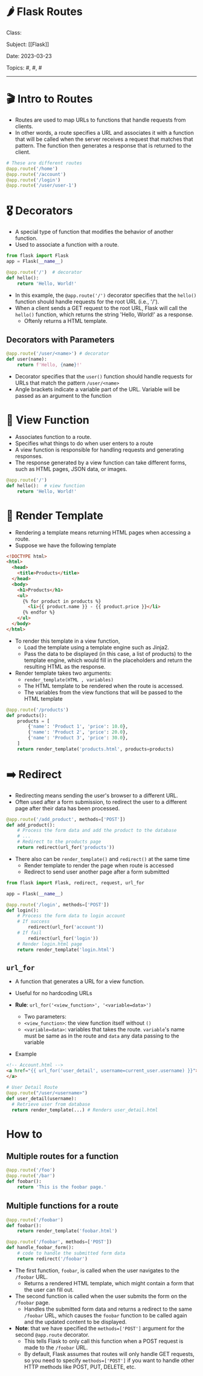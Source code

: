 # 🌶️ Flask Routes
Class: <a href=""> </a>

Subject: [[Flask]]

Date: 2023-03-23

Topics: #, #, # 

---

# 🎬 Intro to Routes
- Routes are used to map URLs to functions that handle requests from clients. 
- In other words, a route specifies a URL and associates it with a function that will be called when the server receives a request that matches that pattern. The function then generates a response that is returned to the client.

```python
# These are different routes
@app.route('/home')
@app.route('/account')
@app.route('/login')
@app.route('/user/user-1')
```

# 🎖️ Decorators
- A special type of function that modifies the behavior of another function. 
- Used to associate a function with a route.
```python
from flask import Flask
app = Flask(__name__)

@app.route('/')  # decorator
def hello(): 
    return 'Hello, World!'
```
- In this example, the `@app.route('/')` decorator specifies that the `hello()` function should handle requests for the root URL (i.e., '/'). 
- When a client sends a GET request to the root URL, Flask will call the `hello()` function, which returns the string 'Hello, World!' as a response.
	- Oftenly returns a HTML template.

## Decorators with Parameters
```python
@app.route('/user/<name>') # decorator
def user(name):
    return f'Hello, {name}!'
```
- Decorator specifies that the `user()` function should handle requests for URLs that match the pattern `/user/<name>`
- Angle brackets indicate a variable part of the URL. Variable will be passed as an argument to the function

# 👀 View Function
- Associates function to a route. 
- Specifies what things to do when user enters to a route
- A view function is responsible for handling requests and generating responses.
- The response generated by a view function can take different forms, such as HTML pages, JSON data, or images.
```python
@app.route('/')
def hello():  # view function
    return 'Hello, World!'
```

# 📝 Render Template
- Rendering a template means returning HTML pages when accessing a route.
- Suppose we have the following template
```html
<!DOCTYPE html>
<html>
  <head>
    <title>Products</title>
  </head>
  <body>
    <h1>Products</h1>
    <ul>
      {% for product in products %}
        <li>{{ product.name }} - {{ product.price }}</li>
      {% endfor %}
    </ul>
  </body>
</html>
```

- To render this template in a view function,
	- Load the template using a template engine such as Jinja2. 
	- Pass the data to be displayed (in this case, a list of products) to the template engine, which would fill in the placeholders and return the resulting HTML as the response.
- Render template takes two arguments:
	- `render_template(HTML , variables)`
	- The HTML template to be rendered when the route is accessed.
	- The variables from the view functions that will be passed to the HTML template
```python
@app.route('/products')
def products():
    products = [
        {'name': 'Product 1', 'price': 10.0},
        {'name': 'Product 2', 'price': 20.0},
        {'name': 'Product 3', 'price': 30.0},
    ]
    return render_template('products.html', products=products)
```

# ➡️ Redirect 
- Redirecting means sending the user's browser to a different URL.
- Often used after a form submission, to redirect the user to a different page after their data has been processed.
```python
@app.route('/add_product', methods=['POST'])
def add_product():
    # Process the form data and add the product to the database
    # ...
    # Redirect to the products page
    return redirect(url_for('products'))
```

- There also can be `render_template()` and `redirect()` at the same time
	- Render template to render the page when route is accessed
	- Redirect to send user another page after a form submitted
```python
from flask import Flask, redirect, request, url_for

app = Flask(__name__)

@app.route('/login', methods=['POST'])
def login():
    # Process the form data to login account
    # If success
	    redirect(url_for('account'))
	# If fail
		redirect(url_for('login'))
    # Render login.html page
    return render_template('login.html')
```

## `url_for`
- A function that generates a URL for a view function.
- Useful for no hardcoding URLs 
- **Rule**: `url_for('<view_function>', '<variable=data>')`
	- Two parameters:
	- `<view_function>`: the view function itself without `()`
	- `<variable=data>`: variables that takes the route. `variable`'s name must be same as in the route and `data` any data passing to the variable 

- Example
```html
<!-- Account.html -->
<a href="{{ url_for('user_detail', username=current_user.username) }}">
</a>
```

```python
# User Detail Route
@app.route("/user/<username>")
def user_detail(username):
  # Retrieve user from database
  return render_template(...) # Renders user_detail.html
```

# How to 

## Multiple routes for a function
```python
@app.route('/foo')
@app.route('/bar')
def foobar():
    return 'This is the foobar page.'
```

## Multiple functions for a route
```python
@app.route('/foobar')
def foobar():
    return render_template('foobar.html')

@app.route('/foobar', methods=['POST'])
def handle_foobar_form():
    # code to handle the submitted form data
    return redirect('/foobar')
```
- The first function, `foobar`, is called when the user navigates to the `/foobar` URL. 
	- Returns a rendered HTML template, which might contain a form that the user can fill out.
- The second function is called when the user submits the form on the `/foobar` page. 
	- Handles the submitted form data and returns a redirect to the same `/foobar` URL, which causes the `foobar` function to be called again and the updated content to be displayed.
- **Note**: that we have specified the `methods=['POST']` argument for the second `@app.route` decorator. 
	- This tells Flask to only call this function when a POST request is made to the `/foobar` URL. 
	- By default, Flask assumes that routes will only handle GET requests, so you need to specify `methods=['POST']` if you want to handle other HTTP methods like POST, PUT, DELETE, etc.